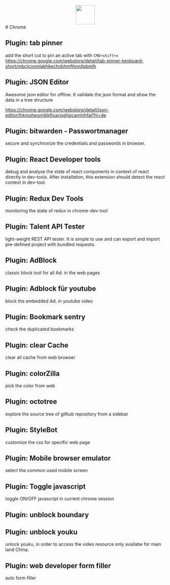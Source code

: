 <div align="center">
    <img style="width: 60px" src="https://www.flaticon.com/svg/static/icons/svg/152/152759.svg">
</div>
# Chrome

## Plugin: tab pinner

add the short cut to pin an active tab with `CMD+shift+x`
<https://chrome.google.com/webstore/detail/tab-pinner-keyboard-short/mbcjcnomlakhkechnbhmfjhnnllpbmlh>

## Plugin: JSON Editor

Awesome json editor for offline. It validate the json format and show the data in a
tree structure

<https://chrome.google.com/webstore/detail/json-editor/lhkmoheomjbkfloacpgllgjcamhihfaj?hl=de>

## Plugin: bitwarden - Passwortmanager

secure and synchronize the credentials and passwords in browser.

## Plugin: React Developer tools

debug and analyse the state of react components in context of react directly in dev-tools. After installation, this extension should detect the react context in dev-tool.

## Plugin: Redux Dev Tools

monitoring the state of redux in chrome-dev-tool

## Plugin: Talent API Tester

light-weight REST API tester. It is simple to use and can export and import pre-defined project with bundled requests.

## Plugin: AdBlock

classic block tool for all Ad. in the web pages

## Plugin: Adblock für youtube

block the embedded Ad. in youtube video

## Plugin: Bookmark sentry

check the duplicated bookmarks

## Plugin: clear Cache

clear all cache from web browser

## Plugin: colorZilla

pick the color from web

## Plugin: octotree

explore the source tree of github repository from a sidebar

## Plugin: StyleBot

customize the css for specific web page

## Plugin: Mobile browser emulator

select the common used mobile screen

## Plugin: Toggle javascript

toggle ON/OFF javascript in current chrome session

## Plugin: unblock boundary

## Plugin: unblock youku

unlock youku, in order to access the video resource only availabe for main land China.

## Plugin: web developer form filler

auto form filler
